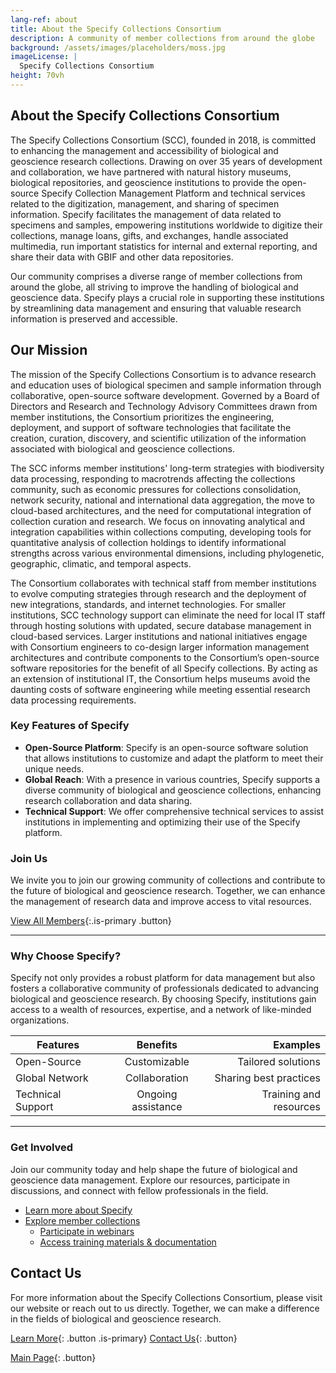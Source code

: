 ```yaml
---
lang-ref: about
title: About the Specify Collections Consortium
description: A community of member collections from around the globe
background: /assets/images/placeholders/moss.jpg
imageLicense: |
  Specify Collections Consortium
height: 70vh
---
```


## About the Specify Collections Consortium

The Specify Collections Consortium (SCC), founded in 2018, is committed to enhancing the management and accessibility of biological and geoscience research collections. Drawing on over 35 years of development and collaboration, we have partnered with natural history museums, biological repositories, and geoscience institutions to provide the open-source Specify Collection Management Platform and technical services related to the digitization, management, and sharing of specimen information. Specify facilitates the management of data related to specimens and samples, empowering institutions worldwide to digitize their collections, manage loans, gifts, and exchanges, handle associated multimedia, run important statistics for internal and external reporting, and share their data with GBIF and other data repositories.

Our community comprises a diverse range of member collections from around the globe, all striving to improve the handling of biological and geoscience data. Specify plays a crucial role in supporting these institutions by streamlining data management and ensuring that valuable research information is preserved and accessible.

## Our Mission

The mission of the Specify Collections Consortium is to advance research and education uses of biological specimen and sample information through collaborative, open-source software development. Governed by a Board of Directors and Research and Technology Advisory Committees drawn from member institutions, the Consortium prioritizes the engineering, deployment, and support of software technologies that facilitate the creation, curation, discovery, and scientific utilization of the information associated with biological and geoscience collections.

The SCC informs member institutions' long-term strategies with biodiversity data processing, responding to macrotrends affecting the collections community, such as economic pressures for collections consolidation, network security, national and international data aggregation, the move to cloud-based architectures, and the need for computational integration of collection curation and research. We focus on innovating analytical and integration capabilities within collections computing, developing tools for quantitative analysis of collection holdings to identify informational strengths across various environmental dimensions, including phylogenetic, geographic, climatic, and temporal aspects.

The Consortium collaborates with technical staff from member institutions to evolve computing strategies through research and the deployment of new integrations, standards, and internet technologies. For smaller institutions, SCC technology support can eliminate the need for local IT staff through hosting solutions with updated, secure database management in cloud-based services. Larger institutions and national initiatives engage with Consortium engineers to co-design larger information management architectures and contribute components to the Consortium’s open-source software repositories for the benefit of all Specify collections. By acting as an extension of institutional IT, the Consortium helps museums avoid the daunting costs of software engineering while meeting essential research data processing requirements.

### Key Features of Specify

-    **Open-Source Platform**: Specify is an open-source software solution that allows institutions to customize and adapt the platform to meet their unique needs.
-    **Global Reach**: With a presence in various countries, Specify supports a diverse community of biological and geoscience collections, enhancing research collaboration and data sharing.
-    **Technical Support**: We offer comprehensive technical services to assist institutions in implementing and optimizing their use of the Specify platform.

### Join Us

We invite you to join our growing community of collections and contribute to the future of biological and geoscience research. Together, we can enhance the management of research data and improve access to vital resources.

[View All Members](https://www.specifysoftware.org/members/){:.is-primary .button}

--------

### Why Choose Specify?

Specify not only provides a robust platform for data management but also fosters a collaborative community of professionals dedicated to advancing biological and geoscience research. By choosing Specify, institutions gain access to a wealth of resources, expertise, and a network of like-minded organizations.

| Features       | Benefits              | Examples               |
| -------------- |:---------------------:| ----------------------:|
| Open-Source    | Customizable          | Tailored solutions      |
| Global Network  | Collaboration         | Sharing best practices   |
| Technical Support | Ongoing assistance  | Training and resources   |

--------

### Get Involved

Join our community today and help shape the future of biological and geoscience data management. Explore our resources, participate in discussions, and connect with fellow professionals in the field.

* [Learn more about Specify](https://discourse.specifysoftware.org/t/about-specify/943/1)
* [Explore member collections](https://www.specifysoftware.org/members/)
  * [Participate in webinars](https://discourse.specifysoftware.org/tag/webinar)
  * [Access training materials & documentation](https://discourse.specifysoftware.org/docs)

## Contact Us

For more information about the Specify Collections Consortium, please visit our website or reach out to us directly. Together, we can make a difference in the fields of biological and geoscience research.

[Learn More](/data){: .button .is-primary} [Contact Us](mailto:membership@specifysoftware.org){: .button} 

[Main Page](https://www.specifysoftware.org/){: .button}
